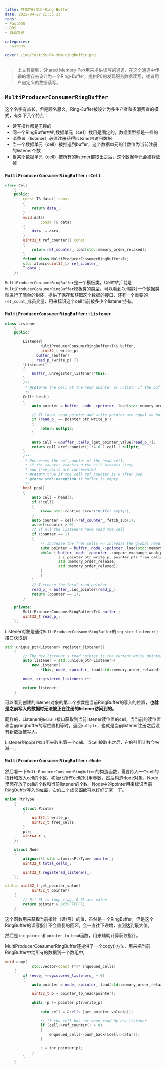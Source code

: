 ```yaml
---
title: 共享内存实现—Ring-Buffer
date: 2022-04-27 21:35:33
tags:
- FastDDS
- DDS
- 自动驾驶

categories:
- FastDDS

cover: /img/fastdds-04-shm-ringbuffer.png
---
```


> 上文有提到，Shared Memory Port用来提供读写的通道，在这个通道中传输的缓存被设计为一个Ring-Buffer，提供P0的发现服务数据读写，或者用户自定义的数据读写。
> 

## `MultiProducerConsumerRingBuffer`

这个名字有点长，但是顾名思义，Ring-Buffer被设计为多生产者和多消费者的模式，有如下几个特点：

- 读写操作都是无锁的
- 同一个RingBuffer中的数据单元（cell）数目是固定的，数据类型都是一样的
- 消费者（listener）必须注册获得listener来访问数据
- 当一个数据单元（cell）被推送到buffer，这个数据单元的计数值为当前注册的listener个数
- 当某个数据单元（cell）被所有的listener都取出之后，这个数据单元会被释放掉

### `MultiProducerConsumerRingBuffer::Cell`

```cpp
class Cell
    {
    public:
        const T& data() const
        {
            return data_;
        }
        void data(
                const T& data)
        {
            data_ = data;
        }
        uint32_t ref_counter() const
        {
            return ref_counter_.load(std::memory_order_relaxed);
        }
        friend class MultiProducerConsumerRingBuffer<T>;
        std::atomic<uint32_t> ref_counter_;
        T data_;
    };
```

`MultiProducerConsumerRingBuffer`是一个模板类，Cell中的T就是`MultiProducerConsumerRingBuffer`模板类的类型，可以看到Cell类对一个数据类型进行了简单的封装，提供了保存和获取这个数据的接口，还有一个重要的`ref_count_`成员变量，用来标识这个cell当前被多少个listener持有。

### `MultiProducerConsumerRingBuffer::Listener`

```cpp
class Listener
    {
    public:

        Listener(
                MultiProducerConsumerRingBuffer<T>& buffer,
                uint32_t write_p)
            : buffer_(buffer)
            , read_p_(write_p) {}
        ~Listener()
        {
            buffer_.unregister_listener(*this);
        }
        /**
         * @returns the Cell at the read pointer or nullptr if the buffer is empty
         */
        Cell* head()
        {
            auto pointer = buffer_.node_->pointer_.load(std::memory_order_relaxed);

            // If local read_pointer and write_pointer are equal => buffer is empty for this listener
            if (read_p_ == pointer.ptr.write_p )
            {
                return nullptr;
            }

            auto cell = &buffer_.cells_[get_pointer_value(read_p_)];
            return cell->ref_counter() != 0 ? cell : nullptr;
        }
        /**
         * Decreases the ref_counter of the head cell,
         * if the counter reaches 0 the cell becomes dirty
         * and free_cells are incremented
         * @return true if the cell ref_counter is 0 after pop
         * @throw std::exception if buffer is empty
         */
        bool pop()
        {
            auto cell = head();
            if (!cell)
            {
                throw std::runtime_error("Buffer empty");
            }
            auto counter = cell->ref_counter_.fetch_sub(1);
            assert(counter > 0);
            // If all the listeners have read the cell
            if (counter == 1)
            {
                // Increase the free cells => increase the global read pointer
                auto pointer = buffer_.node_->pointer_.load(std::memory_order_relaxed);
                while (!buffer_.node_->pointer_.compare_exchange_weak(pointer,
                        { { pointer.ptr.write_p, pointer.ptr.free_cells + 1 } },
                        std::memory_order_release,
                        std::memory_order_relaxed))
                {
                }
            }
            // Increase the local read pointer
            read_p_ = buffer_.inc_pointer(read_p_);
            return (counter == 1);
        }

    private:
        MultiProducerConsumerRingBuffer<T>& buffer_;
        uint32_t read_p_;
    };
```

Listener对象是通过`MultiProducerConsumerRingBuffer`的`register_listener()`接口获取到

```cpp
std::unique_ptr<Listener> register_listener()
    {
        // The new listener's read pointer is the current write pointer
        auto listener = std::unique_ptr<Listener>(
            new Listener(
                *this, node_->pointer_.load(std::memory_order_relaxed).ptr.write_p));

        node_->registered_listeners_++;

        return listener;
    }
```

可以看到创建的listener对象的第二个参数是当前RingBuffer的写入的位置，**也就是之前写入的数据时无法被正在注册的listener访问到的。**

同样的，Listener的`head()`接口获取到当前listener读位置的cell，当当前的读位置和当前ringbuffer的写位置相等时，返回`nullptr`，也就是当前listener注册之后没有新数据被写入。

Listener的pop()接口用来取出第一个cell，当cell被取出之后，它的引用计数会被减一。

### `MultiProducerConsumerRingBuffer::Node`

然后看一下`MultiProducerConsumerRingBuffer`的构造函数，需要传入一个cell的指针和放入cell的个数。初始化所有cell的引用参数，然后构造Node对象，Node里面存放了cell的个数和当前listener的个数。Node中的pointer用来标识当前RingBuffer写入的位置，它的三个成员函数可以好好研究一下。

```cpp
union PtrType
    {
        struct Pointer
        {
            uint32_t write_p;
            uint32_t free_cells;
        }
        ptr;
        uint64_t u;
    };

    struct Node
    {
        alignas(8) std::atomic<PtrType> pointer_;
        uint32_t total_cells_;

        uint32_t registered_listeners_;
    };
```

```cpp
static uint32_t get_pointer_value(
            uint32_t pointer)
    {
        // Bit 31 is loop_flag, 0-30 are value
        return pointer & 0x7FFFFFFF;
    }
```

这个函数用来获取当前指针（读/写）的值，虽然是一个RingBuffer，但是这个RingBuffer的读写指针不会重复的回环，会一直往下递增，直到达到最大值。

然后是`inc_pointer`和`pointer_to_head`函数，用来辅助计算获取指针。

MultiProducerConsumerRingBuffer还提供了一个copy()方法，用来把当前RingBuffer中给所有的数据到一个数组中。

```cpp
void copy(
            std::vector<const T*>* enqueued_cells)
    {
        if (node_->registered_listeners_ > 0)
        {
            auto pointer = node_->pointer_.load(std::memory_order_relaxed);

            uint32_t p = pointer_to_head(pointer);

            while (p != pointer.ptr.write_p)
            {
                auto cell = &cells_[get_pointer_value(p)];

                // If the cell has not been read by any listener
                if (cell->ref_counter() > 0)
                {
                    enqueued_cells->push_back(&cell->data());
                }

                p = inc_pointer(p);
            }
        }
    }
```